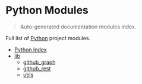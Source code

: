 # Python Modules

> Auto-generated documentation modules index.

Full list of [Python](#python-index) project modules.

- [Python Index](#python-index)
- [lib](lib/index.md#lib)
    - [github_graph](lib/github_graph.md#github_graph)
    - [github_rest](lib/github_rest.md#github_rest)
    - [utils](lib/utils.md#utils)
